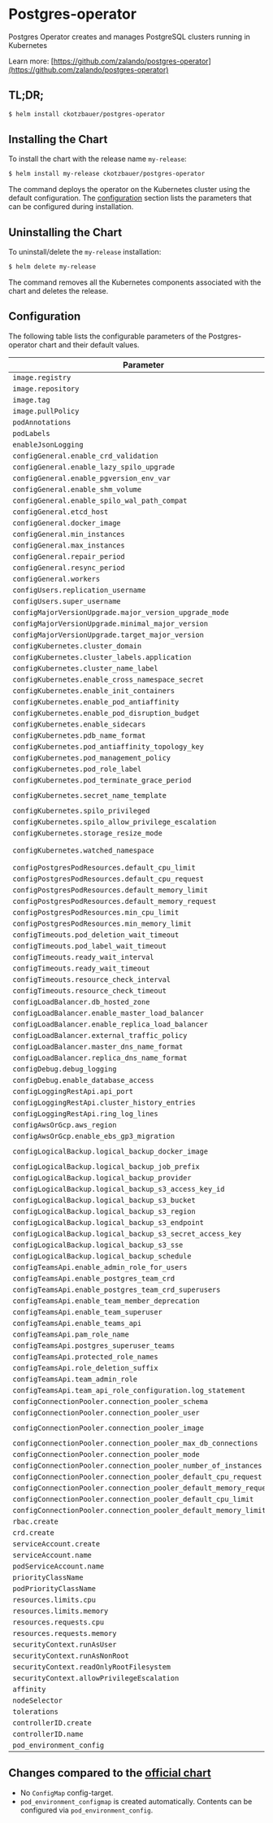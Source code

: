 # Postgres-operator

Postgres Operator creates and manages PostgreSQL clusters running in Kubernetes

Learn more: [https://github.com/zalando/postgres-operator](https://github.com/zalando/postgres-operator)

## TL;DR;

```bash
$ helm install ckotzbauer/postgres-operator
```

## Installing the Chart

To install the chart with the release name `my-release`:

```bash
$ helm install my-release ckotzbauer/postgres-operator
```

The command deploys the operator on the Kubernetes cluster using the default configuration. The [configuration](#configuration) section lists the parameters that can be configured during installation.

## Uninstalling the Chart

To uninstall/delete the `my-release` installation:

```bash
$ helm delete my-release
```
The command removes all the Kubernetes components associated with the chart and deletes the release.


## Configuration

The following table lists the configurable parameters of the Postgres-operator chart and their default values.

| Parameter                | Description             | Default        |
| ------------------------ | ----------------------- | -------------- |
| `image.registry` |  | `"registry.opensource.zalan.do"` |
| `image.repository` |  | `"acid/postgres-operator"` |
| `image.tag` |  | `"v1.7.1"` |
| `image.pullPolicy` |  | `"IfNotPresent"` |
| `podAnnotations` |  | `{}` |
| `podLabels` |  | `{}` |
| `enableJsonLogging` |  | `false` |
| `configGeneral.enable_crd_validation` |  | `true` |
| `configGeneral.enable_lazy_spilo_upgrade` |  | `false` |
| `configGeneral.enable_pgversion_env_var` |  | `true` |
| `configGeneral.enable_shm_volume` |  | `true` |
| `configGeneral.enable_spilo_wal_path_compat` |  | `false` |
| `configGeneral.etcd_host` |  | `""` |
| `configGeneral.docker_image` |  | `"registry.opensource.zalan.do/acid/spilo-14:2.1-p4"` |
| `configGeneral.min_instances` |  | `-1` |
| `configGeneral.max_instances` |  | `-1` |
| `configGeneral.repair_period` |  | `"5m"` |
| `configGeneral.resync_period` |  | `"30m"` |
| `configGeneral.workers` |  | `8` |
| `configUsers.replication_username` |  | `"standby"` |
| `configUsers.super_username` |  | `"postgres"` |
| `configMajorVersionUpgrade.major_version_upgrade_mode` |  | `"off"` |
| `configMajorVersionUpgrade.minimal_major_version` |  | `"9.6"` |
| `configMajorVersionUpgrade.target_major_version` |  | `"14"` |
| `configKubernetes.cluster_domain` |  | `"cluster.local"` |
| `configKubernetes.cluster_labels.application` |  | `"spilo"` |
| `configKubernetes.cluster_name_label` |  | `"cluster-name"` |
| `configKubernetes.enable_cross_namespace_secret` |  | `false` |
| `configKubernetes.enable_init_containers` |  | `true` |
| `configKubernetes.enable_pod_antiaffinity` |  | `false` |
| `configKubernetes.enable_pod_disruption_budget` |  | `true` |
| `configKubernetes.enable_sidecars` |  | `true` |
| `configKubernetes.pdb_name_format` |  | `"postgres-{cluster}-pdb"` |
| `configKubernetes.pod_antiaffinity_topology_key` |  | `"kubernetes.io/hostname"` |
| `configKubernetes.pod_management_policy` |  | `"ordered_ready"` |
| `configKubernetes.pod_role_label` |  | `"spilo-role"` |
| `configKubernetes.pod_terminate_grace_period` |  | `"5m"` |
| `configKubernetes.secret_name_template` |  | `"{username}.{cluster}.credentials.{tprkind}.{tprgroup}"` |
| `configKubernetes.spilo_privileged` |  | `false` |
| `configKubernetes.spilo_allow_privilege_escalation` |  | `true` |
| `configKubernetes.storage_resize_mode` |  | `"pvc"` |
| `configKubernetes.watched_namespace` | listen to all namespaces | `"*"` |
| `configPostgresPodResources.default_cpu_limit` |  | `"1"` |
| `configPostgresPodResources.default_cpu_request` |  | `"100m"` |
| `configPostgresPodResources.default_memory_limit` |  | `"500Mi"` |
| `configPostgresPodResources.default_memory_request` |  | `"100Mi"` |
| `configPostgresPodResources.min_cpu_limit` |  | `"250m"` |
| `configPostgresPodResources.min_memory_limit` |  | `"250Mi"` |
| `configTimeouts.pod_deletion_wait_timeout` |  | `"10m"` |
| `configTimeouts.pod_label_wait_timeout` |  | `"10m"` |
| `configTimeouts.ready_wait_interval` |  | `"3s"` |
| `configTimeouts.ready_wait_timeout` |  | `"30s"` |
| `configTimeouts.resource_check_interval` |  | `"3s"` |
| `configTimeouts.resource_check_timeout` |  | `"10m"` |
| `configLoadBalancer.db_hosted_zone` |  | `"db.example.com"` |
| `configLoadBalancer.enable_master_load_balancer` |  | `false` |
| `configLoadBalancer.enable_replica_load_balancer` |  | `false` |
| `configLoadBalancer.external_traffic_policy` |  | `"Cluster"` |
| `configLoadBalancer.master_dns_name_format` |  | `"{cluster}.{team}.{hostedzone}"` |
| `configLoadBalancer.replica_dns_name_format` |  | `"{cluster}-repl.{team}.{hostedzone}"` |
| `configDebug.debug_logging` |  | `true` |
| `configDebug.enable_database_access` |  | `true` |
| `configLoggingRestApi.api_port` |  | `8080` |
| `configLoggingRestApi.cluster_history_entries` |  | `1000` |
| `configLoggingRestApi.ring_log_lines` |  | `100` |
| `configAwsOrGcp.aws_region` |  | `"eu-central-1"` |
| `configAwsOrGcp.enable_ebs_gp3_migration` |  | `false` |
| `configLogicalBackup.logical_backup_docker_image` |  | `"registry.opensource.zalan.do/acid/logical-backup:v1.7.1"` |
| `configLogicalBackup.logical_backup_job_prefix` |  | `"logical-backup-"` |
| `configLogicalBackup.logical_backup_provider` |  | `"s3"` |
| `configLogicalBackup.logical_backup_s3_access_key_id` |  | `""` |
| `configLogicalBackup.logical_backup_s3_bucket` |  | `"my-bucket-url"` |
| `configLogicalBackup.logical_backup_s3_region` |  | `""` |
| `configLogicalBackup.logical_backup_s3_endpoint` |  | `""` |
| `configLogicalBackup.logical_backup_s3_secret_access_key` |  | `""` |
| `configLogicalBackup.logical_backup_s3_sse` |  | `"AES256"` |
| `configLogicalBackup.logical_backup_schedule` |  | `"30 00 * * *"` |
| `configTeamsApi.enable_admin_role_for_users` |  | `true` |
| `configTeamsApi.enable_postgres_team_crd` |  | `false` |
| `configTeamsApi.enable_postgres_team_crd_superusers` |  | `false` |
| `configTeamsApi.enable_team_member_deprecation` |  | `false` |
| `configTeamsApi.enable_team_superuser` |  | `false` |
| `configTeamsApi.enable_teams_api` |  | `false` |
| `configTeamsApi.pam_role_name` |  | `"zalandos"` |
| `configTeamsApi.postgres_superuser_teams` |  | `["postgres_superusers"]` |
| `configTeamsApi.protected_role_names` |  | `["admin"]` |
| `configTeamsApi.role_deletion_suffix` |  | `"_deleted"` |
| `configTeamsApi.team_admin_role` |  | `"admin"` |
| `configTeamsApi.team_api_role_configuration.log_statement` |  | `"all"` |
| `configConnectionPooler.connection_pooler_schema` |  | `"pooler"` |
| `configConnectionPooler.connection_pooler_user` |  | `"pooler"` |
| `configConnectionPooler.connection_pooler_image` |  | `"registry.opensource.zalan.do/acid/pgbouncer:master-19"` |
| `configConnectionPooler.connection_pooler_max_db_connections` |  | `60` |
| `configConnectionPooler.connection_pooler_mode` |  | `"transaction"` |
| `configConnectionPooler.connection_pooler_number_of_instances` |  | `2` |
| `configConnectionPooler.connection_pooler_default_cpu_request` |  | `"500m"` |
| `configConnectionPooler.connection_pooler_default_memory_request` |  | `"100Mi"` |
| `configConnectionPooler.connection_pooler_default_cpu_limit` |  | `"1"` |
| `configConnectionPooler.connection_pooler_default_memory_limit` |  | `"100Mi"` |
| `rbac.create` |  | `true` |
| `crd.create` |  | `true` |
| `serviceAccount.create` |  | `true` |
| `serviceAccount.name` |  | `null` |
| `podServiceAccount.name` |  | `"postgres-pod"` |
| `priorityClassName` |  | `""` |
| `podPriorityClassName` |  | `""` |
| `resources.limits.cpu` |  | `"500m"` |
| `resources.limits.memory` |  | `"500Mi"` |
| `resources.requests.cpu` |  | `"100m"` |
| `resources.requests.memory` |  | `"250Mi"` |
| `securityContext.runAsUser` |  | `1000` |
| `securityContext.runAsNonRoot` |  | `true` |
| `securityContext.readOnlyRootFilesystem` |  | `true` |
| `securityContext.allowPrivilegeEscalation` |  | `false` |
| `affinity` |  | `{}` |
| `nodeSelector` |  | `{}` |
| `tolerations` |  | `[]` |
| `controllerID.create` |  | `false` |
| `controllerID.name` |  | `null` |
| `pod_environment_config` |  | `{}` |


## Changes compared to the [official chart](https://github.com/zalando/postgres-operator/tree/master/charts/postgres-operator)

- No `ConfigMap` config-target.
- `pod_environment_configmap` is created automatically. Contents can be configured via `pod_environment_config`.

